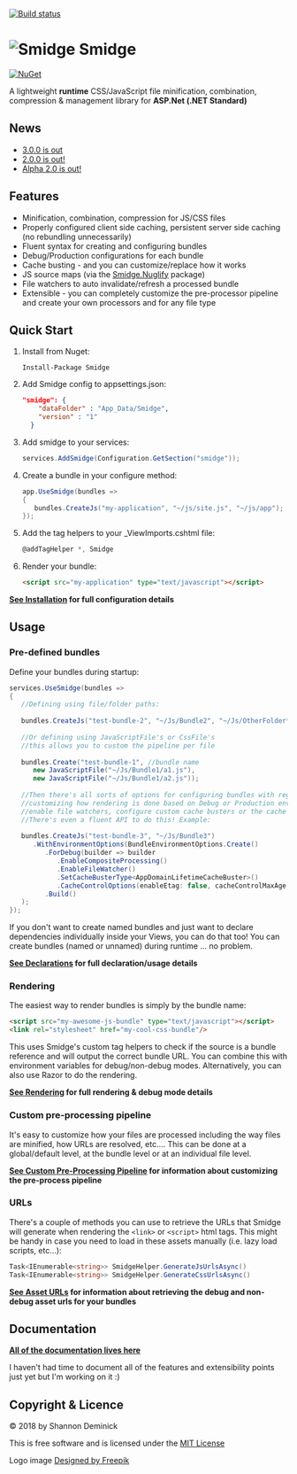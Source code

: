 [![Build status](https://ci.appveyor.com/api/projects/status/y2c08r2wsqsliq7o?svg=true)](https://ci.appveyor.com/project/Shandem/smidge)

![Smidge](assets/logosmall.png?raw=true) Smidge
======

[![NuGet](https://img.shields.io/nuget/v/Smidge.svg)](https://www.nuget.org/packages/smidge)

A lightweight __runtime__ CSS/JavaScript file minification, combination, compression & management library for **ASP.Net (.NET Standard)**

## News
* [3.0.0 is out](https://github.com/Shazwazza/Smidge/releases/tag/v3.0.0)
* [2.0.0 is out!](https://shazwazza.com/post/smidge-plus-nuglify-bundling-minification-and-source-maps/)
* [Alpha 2.0 is out!](http://shazwazza.com/post/smidge-20-alpha-is-out/)

## Features

* Minification, combination, compression for JS/CSS files
* Properly configured client side caching, persistent server side caching (no rebundling unnecessarily)
* Fluent syntax for creating and configuring bundles
* Debug/Production configurations for each bundle
* Cache busting - and you can customize/replace how it works
* JS source maps (via the [Smidge.Nuglify](https://www.nuget.org/packages/smidge.nuglify) package)
* File watchers to auto invalidate/refresh a processed bundle
* Extensible - you can completely customize the pre-processor pipeline and create your own processors and for any file type

## Quick Start

1. Install from Nuget: 
	```
	Install-Package Smidge
	```
1. Add Smidge config to appsettings.json:
	```json
	"smidge": {
	    "dataFolder" : "App_Data/Smidge",
	    "version" : "1"
	  }  
	```
1. Add smidge to your services:
	```csharp	
	services.AddSmidge(Configuration.GetSection("smidge"));
	```
1. Create a bundle in your configure method:
	```csharp	
	app.UseSmidge(bundles =>
	{
	   bundles.CreateJs("my-application", "~/js/site.js", "~/js/app");
	});
	```
1. Add the tag helpers to your _ViewImports.cshtml file:
	```csharp
	@addTagHelper *, Smidge
	```
1. Render your bundle:
	```html
	<script src="my-application" type="text/javascript"></script>
	```

__[See Installation](https://github.com/Shazwazza/Smidge/wiki/installation) for full configuration details__

## Usage

### Pre-defined bundles

Define your bundles during startup:

```csharp
services.UseSmidge(bundles =>
{
   //Defining using file/folder paths:
   
   bundles.CreateJs("test-bundle-2", "~/Js/Bundle2", "~/Js/OtherFolder*js");
   
   //Or defining using JavaScriptFile's or CssFile's
   //this allows you to custom the pipeline per file
   
   bundles.Create("test-bundle-1", //bundle name
      new JavaScriptFile("~/Js/Bundle1/a1.js"),
      new JavaScriptFile("~/Js/Bundle1/a2.js"));
       
   //Then there's all sorts of options for configuring bundles with regards to customizing their pipelines,
   //customizing how rendering is done based on Debug or Production environments, if you want to 
   //enable file watchers, configure custom cache busters or the cache control options, etc...
   //There's even a fluent API to do this! Example: 
   
   bundles.CreateJs("test-bundle-3", "~/Js/Bundle3")
      .WithEnvironmentOptions(BundleEnvironmentOptions.Create()
         .ForDebug(builder => builder
            .EnableCompositeProcessing()
            .EnableFileWatcher()
            .SetCacheBusterType<AppDomainLifetimeCacheBuster>()
            .CacheControlOptions(enableEtag: false, cacheControlMaxAge: 0))
         .Build()
   );
});
```

If you don't want to create named bundles and just want to declare dependencies individually inside your Views, you can do that too! You can create bundles (named or unnamed) during runtime ... no problem.

__[See Declarations](https://github.com/Shazwazza/Smidge/wiki/Declarations) for full declaration/usage details__

### Rendering

The easiest way to render bundles is simply by the bundle name:

```html
<script src="my-awesome-js-bundle" type="text/javascript"></script>
<link rel="stylesheet" href="my-cool-css-bundle"/>
```
    
This uses Smidge's custom tag helpers to check if the source is a bundle reference and will output the correct bundle URL. You can combine this with environment variables for debug/non-debug modes. Alternatively, you can also use Razor to do the rendering.

__[See Rendering](https://github.com/Shazwazza/Smidge/wiki/Rendering) for full rendering & debug mode details__

### Custom pre-processing pipeline

It's easy to customize how your files are processed including the way files are minified, how URLs are resolved, etc.... 
This can be done at a global/default level, at the bundle level or at an individual file level.

__[See Custom Pre-Processing Pipeline](https://github.com/Shazwazza/Smidge/wiki/Custom-pre-processing) for information about customizing the pre-process pipeline__

### URLs

There's a couple of methods you can use to retrieve the URLs that Smidge will generate when rendering the `<link>` or `<script>` html tags. This might be handy in case you need to load in these assets manually (i.e. lazy load scripts, etc...):

```csharp
Task<IEnumerable<string>> SmidgeHelper.GenerateJsUrlsAsync()
Task<IEnumerable<string>> SmidgeHelper.GenerateCssUrlsAsync()
```

__[See Asset URLs](https://github.com/Shazwazza/Smidge/wiki/Asset-Urls) for information about retrieving the debug and non-debug asset urls for your bundles__    

## Documentation

__[All of the documentation lives here](https://github.com/Shazwazza/Smidge/wiki)__

I haven't had time to document all of the features and extensibility points just yet but I'm working on it :)

## Copyright & Licence

&copy; 2018 by Shannon Deminick

This is free software and is licensed under the [MIT License](http://opensource.org/licenses/MIT)

Logo image <a href="http://www.freepik.com">Designed by Freepik</a>
